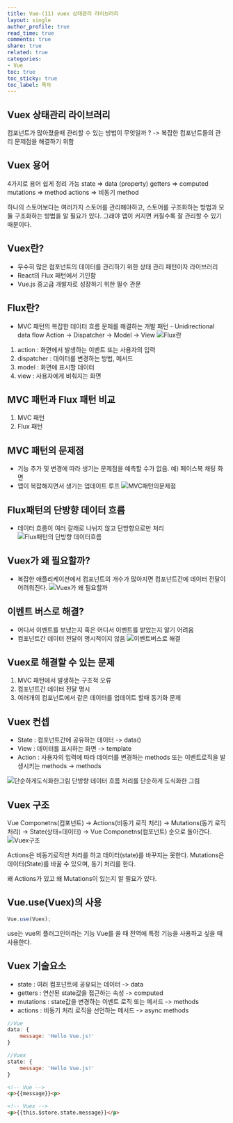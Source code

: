 ```yaml
---
title: Vue-(11) vuex 상태관리 라이브러리
layout: single
author_profile: true
read_time: true
comments: true
share: true
related: true
categories:
- Vue
toc: true
toc_sticky: true
toc_label: 목차
---
```




## Vuex  상태관리 라이브러리

컴포넌트가 많아졌을때 관리할 수 있는 방법이 무엇일까 ? -> 복잡한 컴포넌트들의 관리 문제점을 해결하기 위함 


## Vuex 용어
4가지로 용어 쉽게 정리 가능
state => data (property)
getters => computed 
mutations => method
actions => 비동기 method

하나의 스토어보다는 여러가지 스토어를 관리해야하고, 스토어를 구조화하는 방법과 모듈 구조화하는 방법을
알 필요가 있다. 그래야 앱이 커지면 커질수록 잘 관리할 수 있기 때문이다.


## Vuex란?
- 무수히 많은 컴포넌트의 데이터를 관리하기 위한 상태 관리 패턴이자 라이브러리
- React의 Flux 패턴에서 기인함
- Vue.js 중고급 개발자로 성장하기 위한 필수 관문


## Flux란?
- MVC 패턴의 복잡한 데이터 흐름 문제를 해결하는 개발 패턴 - Unidirectional data flow
Action -> Dispatcher -> Model -> View
![Flux란](https://user-images.githubusercontent.com/37354978/106357438-5aad4780-6349-11eb-8c61-142adeac1da3.PNG)

1. action : 화면에서 발생하는 이벤트 또는 사용자의 입력
2. dispatcher : 데이터를 변경하는 방법, 메서드
3. model : 화면에 표시할 데이터
4. view : 사용자에게 비춰지는 화면


## MVC 패턴과 Flux 패턴 비교
1. MVC 패턴
2. Flux 패턴

## MVC 패턴의 문제점
- 기능 추가 및 변경에 따라 생기는 문제점을 예측할 수가 없음. 예) 페이스북 채팅 화면
- 앱이 복잡해지면서 생기는 업데이트 루프
![MVC패턴의문제점](https://user-images.githubusercontent.com/37354978/106357448-6f89db00-6349-11eb-99b0-9c5d0dc2aab5.PNG)

## Flux패턴의 단방향 데이터 흐름
- 데이터 흐름이 여러 갈래로 나뉘지 않고 단방향으로만 처리
![Flux패턴의 단방향 데이터흐름](https://user-images.githubusercontent.com/37354978/106357503-cb546400-6349-11eb-8c81-49f1d583ab55.PNG)

## Vuex가 왜 필요할까?
- 복잡한 애플리케이션에서 컴포넌트의 개수가 많아지면 컴포넌트간에 데이터 전달이 어려워진다.
![Vuex가 왜 필요할까](https://user-images.githubusercontent.com/37354978/106357521-de673400-6349-11eb-9369-cb865493f7a5.PNG)

## 이벤트 버스로 해결?
- 어디서 이벤트를 보냈는지 혹은 어디서 이벤트를 받았는지 알기 어려움
- 컴포넌트간 데이터 전달이 명시적이지 않음
![이벤트버스로 해결](https://user-images.githubusercontent.com/37354978/106357552-18d0d100-634a-11eb-979e-c495dfb24a64.PNG)

## Vuex로 해결할 수 있는 문제
1. MVC 패턴에서 발생하는 구조적 오류
2. 컴포넌트간 데이터 전달 명시
3. 여러개의 컴포넌트에서 같은 데이터를 업데이트 할때 동기화 문제

## Vuex 컨셉
- State : 컴포넌트간에 공유하는 데이터 -> data()
- View : 데이터를 표시하는 화면 -> template
- Action : 사용자의 입력에 따라 데이터를 변경하는 methods 또는 이벤트로직을 발생시키는 methods -> methods

![단순하게도식화한그림](https://user-images.githubusercontent.com/37354978/106357586-4158cb00-634a-11eb-853a-5d3babb21f36.PNG)
단방향 데이터 흐름 처리를 단순하게 도식화한 그림


## Vuex 구조
Vue Componetns(컴포넌트) -> Actions(비동기 로직 처리) -> Mutations(동기 로직 처리) -> State(상태=데이터) -> Vue Componetns(컴포넌트) 순으로 돌아간다.
![Vuex구조](https://user-images.githubusercontent.com/37354978/106358111-6995f900-634d-11eb-9bef-efca260fef87.PNG)

Actions은 비동기로직만 처리를 하고 데이터(state)를 바꾸지는 못한다.
Mutations은 데이터(State)를 바꿀 수 있으며, 동기 처리를 한다. 

왜 Actions가 있고 왜 Mutations이 있는지 알 필요가 있다.

## Vue.use(Vuex)의 사용
```javascript
Vue.use(Vuex);
```
use는 vue의 플러그인이라는 기능
Vue를 쓸 때 전역에 특정 기능을 사용하고 싶을 때 사용한다.

## Vuex 기술요소
- state : 여러 컴포넌트에 공유되는 데이터 -> data
- getters : 연산된 state값을 접근하는 속성 -> computed
- mutations : state값을 변경하는 이벤트 로직 또는 메서드 -> methods
- actions : 비동기 처리 로직을 선언하는 메서드 -> async methods


```javascript
//Vue
data: {
    message: 'Hello Vue.js!'
}

//Vuex
state: {
    message: 'Hello Vue.js!'
}

```
```html
<!-- Vue -->
<p>{{message}}<p>

<!-- Vuex -->
<p>{{this.$store.state.message}}</p>
```